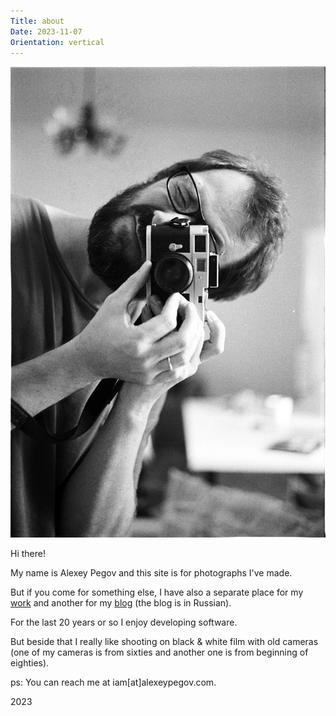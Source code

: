 ```yaml
---
Title: about
Date: 2023-11-07
Orientation: vertical
---
```


![Me, 2023](images/000-about@2x.webp)

Hi there!

My name is Alexey Pegov and this site is for photographs I've made.

But if you come for something else, I have also a separate place for my [work][] and another for my [blog][] (the blog is in Russian).

For the last 20 years or so I enjoy developing software. 

But beside that I really like shooting on black & white film with old cameras (one of my cameras is from sixties and another one is from beginning of eighties).

ps: You can reach me at iam[at]alexeypegov.com.

2023

[work]: pegov.dev
[blog]: fm.alexeypegov.com
